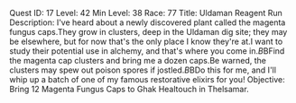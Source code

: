 Quest ID: 17
Level: 42
Min Level: 38
Race: 77
Title: Uldaman Reagent Run
Description: I've heard about a newly discovered plant called the magenta fungus caps.They grow in clusters, deep in the Uldaman dig site; they may be elsewhere, but for now that's the only place I know they're at.I want to study their potential use in alchemy, and that's where you come in.$B$BFind the magenta cap clusters and bring me a dozen caps.Be warned, the clusters may spew out poison spores if jostled.$B$BDo this for me, and I'll whip up a batch of one of my famous restorative elixirs for you!
Objective: Bring 12 Magenta Fungus Caps to Ghak Healtouch in Thelsamar.
